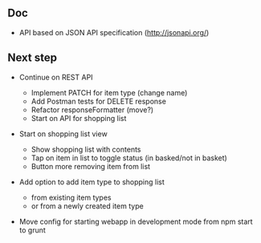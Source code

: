 Doc
---

* API based on JSON API specification (http://jsonapi.org/)


Next step
---------

* Continue on REST API
  * Implement PATCH for item type (change name)
  * Add Postman tests for DELETE response
  * Refactor responseFormatter (move?)
  * Start on API for shopping list

* Start on shopping list view
  * Show shopping list with contents
  * Tap on item in list to toggle status (in basked/not in basket)
  * Button more removing item from list

* Add option to add item type to shopping list
  * from existing item types
  * or from a newly created item type

* Move config for starting webapp in development mode from npm start to grunt
